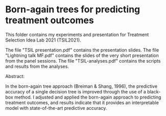 # Born-again trees for predicting treatment outcomes

This folder contains my experiments and presentation for Treatment Selection Idea Lab 2021 (TSIL2021).

The file "TSIL presentation.pdf" contains the presentation slides. The file "Lightning talk MF.pdf" contains the slides of the very short presentation from the panel sessions. The file "TSIL-analyses.pdf" contains the scripts and results from the analyses.

Abstract:

In the born-again tree approach (Breiman & Shang, 1996), the predictive accuracy of a single decision tree is improved through the use of a black-box method. I adjusted and applied the born-again approach to predicting treatment outcomes, and results indicate that it provides an interpretable model with state-of-the-art predictive accuracy.

